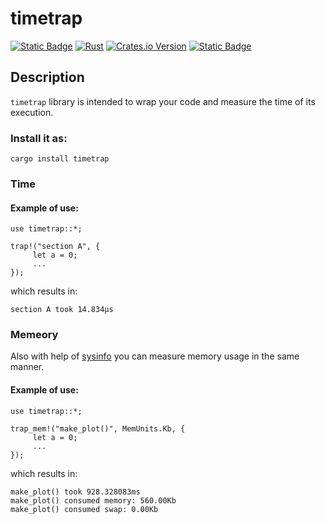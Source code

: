 # timetrap

[![Static Badge](https://img.shields.io/badge/timetrap-blue?style=plastic-square&logo=github&logoColor=fff&logoSize=auto&label=github&link=https%3A%2F%2Fgithub.com%2Fvladneyo%2Ftimetrap)](https://github.com/vladneyo/timetrap)
[![Rust](https://github.com/vladneyo/timetrap/actions/workflows/rust.yml/badge.svg)](https://github.com/vladneyo/timetrap/actions/workflows/rust.yml)
[![Crates.io Version](https://img.shields.io/crates/v/timetrap)](https://crates.io/crates/timetrap)
[![Static Badge](https://img.shields.io/badge/timetrap-yellow?style=plastic-square&logo=docsdotrs&logoColor=fff&logoSize=auto&label=docs.rs&link=https%3A%2F%2Fdocs.rs%2Ftimetrap%2Flatest%2Ftimetrap%2F)](https://docs.rs/timetrap/latest/timetrap/)

## Description

`timetrap` library is intended to wrap your code and measure the time of its execution.

### Install it as:

```
cargo install timetrap
```

### Time

#### Example of use:

```
use timetrap::*;

trap!("section A", {
     let a = 0;
     ...
});
```

which results in:

```
section A took 14.834µs
```

### Memeory

Also with help of [sysinfo](https://github.com/GuillaumeGomez/sysinfo) you can measure memory usage in the same manner.

#### Example of use:

```
use timetrap::*;

trap_mem!("make_plot()", MemUnits.Kb, {
     let a = 0;
     ...
});
```

which results in:

```
make_plot() took 928.328083ms
make_plot() consumed memory: 560.00Kb
make_plot() consumed swap: 0.00Kb


```